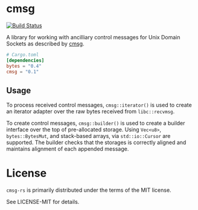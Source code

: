 # cmsg

[![Build Status](https://travis-ci.org/djg/cmsg-rs.svg?branch=master)](https://travis-ci.org/djg/cmsg-rs)

A library for working with ancilliary control messages for Unix Domain Sockets as described by [cmsg].

[cmsg]: http://man7.org/linux/man-pages/man3/cmsg.3.html

```toml
# Cargo.toml
[dependencies]
bytes = "0.4"
cmsg = "0.1"
```

## Usage

To process received control messages, `cmsg::iterator()` is used to
create an iterator adapter over the raw bytes received from
`libc::recvmsg`.

To create control messages, `cmsg::builder()` is used to create a
builder interface over the top of pre-allocated storage. Using
`Vec<u8>`, `bytes::BytesMut`, and stack-based arrays, via
`std::io::Cursor` are supported. The builder checks that the storages
is correctly aligned and maintains alignment of each appended message.

# License

`cmsg-rs` is primarily distributed under the terms of the MIT license.

See LICENSE-MIT for details.

